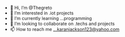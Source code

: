 - 👋 Hi, I’m @Thegreto
- 👀 I’m interested in .iot projects
- 🌱 I’m currently learning ...programming
- 💞️ I’m looking to collaborate on .techs and projects
- 📫 How to reach me ...karanjackson123@yahoo.com

<!---
Thegreto/Thegreto is a ✨ special ✨ repository because its `README.md` (this file) appears on your GitHub profile.
You can click the Preview link to take a look at your changes.
--->
